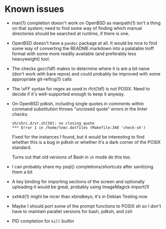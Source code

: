 Known issues
============

*   man(1) completion doesn't work on OpenBSD as manpath(1) isn't a thing on
    that system; need to find some way of finding which manual directories
    should be searched at runtime, if there is one.
*   OpenBSD doesn't have a `pandoc` package at all. It would be nice to find
    some way of converting the README.markdown into a palatable troff format
    with some more readily available (and preferably less heavyweight) tool.
*   The checks gscr(1df) makes to determine where it is are a bit naive (don't
    work with bare repos) and could probably be improved with some appropriate
    git-reflog(1) calls
*   The \xFF syntax for regex as used in rfct(1df) is not POSIX. Need to decide
    if it's well-supported enough to keep it anyway.
*   On OpenBSD pdksh, including single quotes in comments within command
    substitution throws "unclosed quote" errors in the linter checks:

        sh/shrc.d/vr.sh[50]: no closing quote
        *** Error 1 in /home/tom/.dotfiles (Makefile:348 'check-sh')

    Fixed for the instances I found, but it would be interesting to find
    whether this is a bug in pdksh or whether it's a dark corner of the POSIX
    standard.

    Turns out that old versions of Bash in `sh` mode do this too.
*   I can probably share my psql() completions/shortcuts after sanitizing them
    a bit
*   A key binding for importing sections of the screen and optionally uploading
    it would be great, probably using ImageMagick import(1)
*   sxhkd(1) might be nicer than xbindkeys; it's in Debian Testing now
*   Maybe I should port some of the prompt functions to POSIX sh so I don't
    have to maintain parallel versions for bash, pdksh, and zsh
*   PID completion for `kill` builtin
